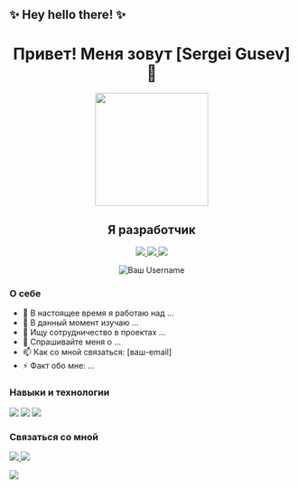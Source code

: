 ## ✨ Hey hello there! ✨

<h1 align="center">Привет! Меня зовут [Sergei Gusev] 👋</h1>

<p align="center">
  <img src="https://media.giphy.com/media/l4FGuhL4U2WyjdkaY/giphy.gif" width="200">
</p>

<h2 align="center">Я разработчик</h2>

<p align="center">
  <a href="https://www.linkedin.com/in/[[ваш-linkedin](https://www.linkedin.com/in/sergigusev/)]">
    <img src="https://img.shields.io/badge/LinkedIn-%230077B5.svg?&style=for-the-badge&logo=linkedin&logoColor=white" />
  </a>
  <a href="mailto:[sergei22gusev@gmail.com]">
    <img src="https://img.shields.io/badge/Email-%23D14836.svg?&style=for-the-badge&logo=gmail&logoColor=white" />
  </a>
  <a href="https://github.com/[sergigusev]?tab=repositories">
    <img src="https://img.shields.io/badge/GitHub-%2312100E.svg?&style=for-the-badge&logo=github&logoColor=white" />
  </a>
</p>

<p align="center">
  <img src="https://komarev.com/ghpvc/?username=[sergigusev]&color=blue" alt="Ваш Username" />
</p>

### О себе

- 🔭 В настоящее время я работаю над ... 
- 🌱 В данный момент изучаю ...
- 👯 Ищу сотрудничество в проектах ...
- 💬 Спрашивайте меня о ...
- 📫 Как со мной связаться: [ваш-email]
- ⚡ Факт обо мне: ...

### Навыки и технологии

<p align="left">
  <img src="https://img.shields.io/badge/Language-JavaScript-yellow?style=for-the-badge&logo=javascript&logoColor=white" />
  <img src="https://img.shields.io/badge/Framework-React-blue?style=for-the-badge&logo=react&logoColor=white" />
  <img src="https://img.shields.io/badge/Tool-Docker-blue?style=for-the-badge&logo=docker&logoColor=white" />
  <!-- Добавьте ваши технологии -->
</p>

### Связаться со мной

<p align="left">
  <a href="https://www.linkedin.com/in/[https://www.linkedin.com/in/sergigusev/]">
    <img src="https://img.shields.io/badge/LinkedIn-%230077B5.svg?&style=for-the-badge&logo=linkedin&logoColor=white" />
  </a>
  <a href="mailto:[sergei22gusev@gmail.com]">
    <img src="https://img.shields.io/badge/Email-%23D14836.svg?&style=for-the-badge&logo=gmail&logoColor=white" />
  </a>
</p>

<p align="left">
  <img src="https://github-readme-stats.vercel.app/api?username=[sergigusev]&show_icons=true&theme=radical" />
</p>

<!--
**sergigusev/SergiGusev** is a ✨ _special_ ✨ repository because its `README.md` (this file) appears on your GitHub profile.

Here are some ideas to get you started:

- 🔭 I’m currently working on ...
- 🌱 I’m currently learning ...
- 👯 I’m looking to collaborate on ...
- 🤔 I’m looking for help with ...
- 💬 Ask me about ...
- 📫 How to reach me: ...
- 😄 Pronouns: ...
- ⚡ Fun fact: ...
-->

